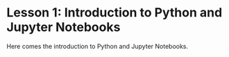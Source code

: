 # Lesson 1: Introduction to Python and Jupyter Notebooks

Here comes the introduction to Python and Jupyter Notebooks.